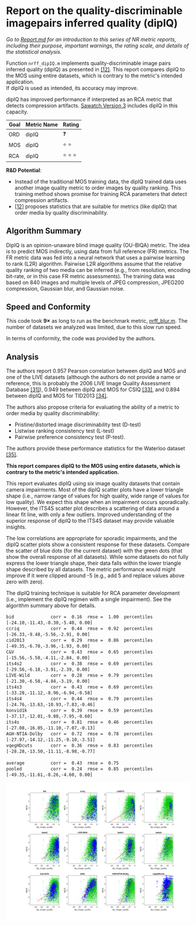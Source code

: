 # Report on the quality-discriminable imagepairs inferred quality (dipIQ)

_Go to [Report.md](Report.md) for an introduction to this series of NR metric reports, including their purpose, important warnings, the rating scale, and details of the statistical analysis._ 

Function `nrff_dipIQ.m` implements quality-discriminable image pairs inferred quality (dipIQ) as presented in [[12]](Publications.md). This report compares dipIQ to the MOS using entire datasets, which is contrary to the metric's intended application.  
If dipIQ is used as intended, its accuracy may improve. 

dipIQ has improved performance if interpreted as an RCA metric that detects compression artifacts. [Sawatch Version 3](ReportSawatch.md) includes dipIQ in this capacity. 

Goal|Metric Name|Rating
----|-----------|------
ORD|dipIQ|:question: 
MOS|dipIQ|:star: :star: 
RCA|dipIQ|:star: :star: :star:

__R&D Potential__: 
- Instead of the traditional MOS training data, the dipIQ trained data uses another image quality metric to order images by quality ranking. This training method shows promise for training RCA parameters that detect compression artifacts.
- [[12]](Publications.md) proposes statistics that are suitable for metrics (like dipIQ) that order media by quality discriminability. 

## Algorithm Summary
DipIQ is an opinion-unaware blind image quality (OU-BIQA) metric. The idea is to predict MOS indirectly, using data from full reference (FR) metrics. The FR metric data was fed into a neural network that uses a pairwise learning to rank (L2R) algorithm. Pairwise L2R algorithms assume that the relative quality ranking of two media can be inferred (e.g., from resolution, encoding bit-rate, or in this case FR metric assessments). The training data was based on 840 images and multiple levels of JPEG compression, JPEG200 compression, Gaussian blur, and Gaussian noise. 

## Speed and Conformity

This code took __9×__ as long to run as the benchmark metric, [nrff_blur.m](ReportBlur.md). The number of datasets we analyzed was limited, due to this slow run speed.

In terms of conformity, the code was provided by the authors. 

## Analysis
The authors report 0.957 Pearson correlation between dipIQ and MOS and one of the LIVE datasets (although the authors do not provide a name or reference, this is probably the 2006 LIVE Image Quality Assessment Database [[31]](Publications.md)), 0.949 between dipIQ and MOS for CSIQ [[33]](Publications.md), and 0.894 between dipIQ and MOS for TID2013 [[34]](Publications.md).

The authors also propose criteria for evaluating the ability of a metric to order media by quality discriminability: 
- Pristine/distorted image discriminability test (D-test) 
- Listwise ranking consistency test (L-test)
- Pairwise preference consistency test (P-test). 

The authors provide these performance statistics for the Waterloo dataset [[35]](Publications.md). 

__This report compares dipIQ to the MOS using entire datasets, which is contrary to the metric's intended application.__

This report evaluates dipIQ using six image quality datasets that contain camera impairments. 
Most of the dipIQ scatter plots have a lower triangle shape (i.e., narrow range of values for 
high quality, wide range of values for low quality). We expect this shape when an impairment 
occurs sporadically. 
However, the ITS4S scatter plot describes a scattering of data around a linear fit line, with only a few outliers. Improved understanding of the superior response of dipIQ to the ITS4S dataset may provide valuable insights.  

The low correlations are appropriate for sporadic impairments, and the dipIQ scatter plots show a consistent response for these datasets. Compare the scatter of blue dots (for the current dataset) with the green dots (that show the overall response of all datasets). While some datasets do not fully express the lower triangle shape, their data falls within the lower triangle shape described by all datasets. The metric performance would might improve if it were clipped around -5 (e.g., add 5 and replace values above zero with zero).  

The dipIQ training technique is suitable for RCA parameter development (i.e., implement the dipIQ regimen with a single impairment). See the algorithm summary above for details.

```
bid              corr =  0.16  rmse =  1.00  percentiles [-24.10,-11.43,-8.30,-5.40, 0.00]
ccriq            corr =  0.44  rmse =  0.92  percentiles [-26.33,-9.48,-5.56,-2.91, 0.00]
cid2013          corr =  0.29  rmse =  0.86  percentiles [-49.35,-6.70,-3.96,-1.93, 0.00]
C&V              corr =  0.43  rmse =  0.65  percentiles [-15.56,-5.58,-4.11,-2.84, 0.00]
its4s2           corr =  0.38  rmse =  0.69  percentiles [-29.56,-6.18,-3.91,-2.39, 0.00]
LIVE-Wild        corr =  0.28  rmse =  0.79  percentiles [-21.30,-6.58,-4.84,-3.19, 0.00]
its4s3           corr =  0.43  rmse =  0.69  percentiles [-33.28,-11.12,-8.96,-6.94,-0.58]
its4s4           corr =  0.44  rmse =  0.79  percentiles [-24.76,-13.63,-10.93,-7.83,-0.46]
konvid1k         corr =  0.39  rmse =  0.59  percentiles [-37.17,-12.01,-9.80,-7.95,-0.60]
its4s            corr =  0.81  rmse =  0.46  percentiles [-27.08,-16.05,-11.10,-7.07,-0.13]
AGH-NTIA-Dolby   corr =  0.72  rmse =  0.78  percentiles [-27.97,-14.12,-11.25,-9.10,-3.51]
vqegHDcuts       corr =  0.36  rmse =  0.83  percentiles [-28.28,-13.50,-11.11,-8.98,-0.77]

average          corr =  0.43  rmse =  0.75
pooled           corr =  0.24  rmse =  0.85  percentiles [-49.35,-11.61,-8.26,-4.60, 0.00]
```
![](images/report_dipIQ.png)